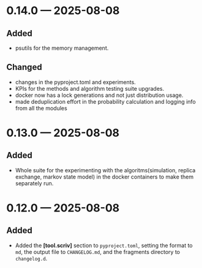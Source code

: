 
<a id='changelog-0.14.0'></a>
# 0.14.0 — 2025-08-08

## Added

- psutils for the memory management.

## Changed

- changes in the pyproject.toml and experiments.
- KPIs for the methods and algorithm testing suite upgrades.
- docker now has a lock generations and not just distribution usage.
- made deduplication effort in the probability calculation and logging info from all the modules

<a id='changelog-0.13.0'></a>
# 0.13.0 — 2025-08-08

## Added

- Whole suite for the experimenting with the algoritms(simulation, replica exchange, markov state model) in the docker containers to make them separately run.

<a id='changelog-0.12.0'></a>
# 0.12.0 — 2025-08-08

## Added

- Added the **\[tool.scriv]** section to `pyproject.toml`, setting the format to `md`, the output file to `CHANGELOG.md`, and the fragments directory to `changelog.d`.
